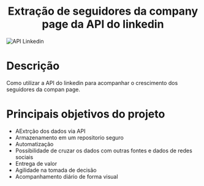 <h1 align="center">Extração de seguidores da company page da API do linkedin</h1>


![API Linkedin](https://img.freepik.com/free-photo/businessman-working-tablet-cafe_53876-104032.jpg?w=1000&t=st=1691348403~exp=1691349003~hmac=fbfa012855cadca5542abeee8427a6d47f4eb14224085dab58b088165cd40d0f)

# Descrição

Como utilizar a API do linkedin para acompanhar o crescimento dos seguidores da compan page.


# Principais objetivos do projeto

- AExtrção dos dados via API
- Armazenamento em um repositorio seguro
- Automatização 
- Possibilidade de cruzar os dados com outras fontes e dados de redes sociais
- Entrega de valor
- Agilidade na tomada de decisão
- Acompanhamento diário de forma visual
